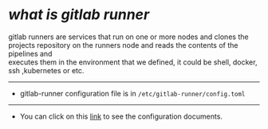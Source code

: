 # *what is gitlab runner*
gitlab runners are services that run on one or more nodes and clones the  
projects repository on the runners node and reads the contents of the pipelines and  
executes them in the environment that we defined, it could be shell, docker, ssh ,kubernetes or etc.

---
* gitlab-runner configuration file is in `/etc/gitlab-runner/config.toml`

---
* You can click on this [link](https://docs.gitlab.com/runner/configuration/advanced-configuration.html) to see the configuration documents.
